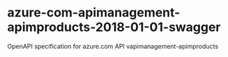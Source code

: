 # azure-com-apimanagement-apimproducts-2018-01-01-swagger
OpenAPI specification for azure.com API vapimanagement-apimproducts
